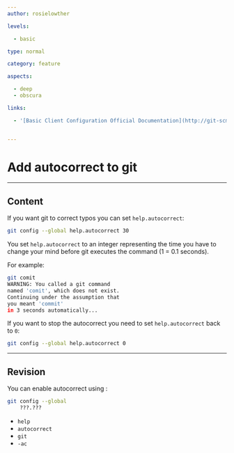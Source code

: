 ```yaml
---
author: rosielowther

levels:

  - basic

type: normal

category: feature

aspects:

  - deep
  - obscura

links:

  - '[Basic Client Configuration Official Documentation](http://git-scm.com/book/en/v2/Customizing-Git-Git-Configuration){website}'


---
```


# Add autocorrect to git

---
## Content

If you want git to correct typos you can set `help.autocorrect`:
```bash
git config --global help.autocorrect 30
```
You set `help.autocorrect` to an integer representing the time you have to change your mind before git executes the command (1 = 0.1 seconds).

For example:
```bash
git comit
WARNING: You called a git command
named 'comit', which does not exist.
Continuing under the assumption that
you meant 'commit'
in 3 seconds automatically...
```

If you want to stop the autocorrect you need to set `help.autocorrect` back to `0`:
```bash
git config --global help.autocorrect 0
```

---
## Revision

You can enable autocorrect using :
```bash
git config --global
    ???.???
```

* `help`
* `autocorrect`
* `git`
* `-ac`

 
 
 
